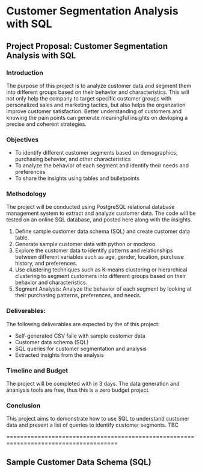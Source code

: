 # Customer Segmentation Analysis with SQL

## Project Proposal: Customer Segmentation Analysis with SQL

### Introduction
The purpose of this project is to analyze customer data and segment them into different groups based on their behavior and characteristics. This will not only help the company to target specific customer groups with personalized sales and marketing tactics, but also helps the organzation improve customer satisfaction. Better understanding of customers and knowing the pain points can generate meaningful insights on devloping a precise and coherent strategies. 

### Objectives
* To identify different customer segments based on demographics, purchasing behavior, and other characteristics
* To analyze the behavior of each segment and identify their needs and preferences
* To share the insights using tables and bulletpoints 

### Methodology
The project will be conducted using PostgreSQL relational database management system  to extract and analyze customer data. The code will be tested on an online SQL database, and posted here along with the insights. 

1. Define sample customer data schema (SQL) and create customer data table.
2. Generate sample customer data with python or mockroo.
3. Explore the customer data to identify patterns and relationships between different variables such as age, gender, location, purchase history, and preferences.
4. Use clustering techniques such as K-means clustering or hierarchical clustering to segment customers into different groups based on their behavior and characteristics.
5. Segment Analysis: Analyze the behavior of each segment by looking at their purchasing patterns, preferences, and needs.

### Deliverables:
The following deliverables are expected by the of this project:
* Self-generated CSV faile with sample customer data 
* Customer data schema (SQL)
* SQL queries for customer segmentation and analysis
* Extracted insights from the analysis

### Timeline and Budget
The project will be completed with in 3 days. The data generation and ananlysis tools are free, thus this is a zero budget project.

### Conclusion
This project aims to demonstrate how to use SQL to understand customer data and present a list of queries to identify customer segments. 
TBC

======================================================================================

## Sample Customer Data Schema (SQL)

